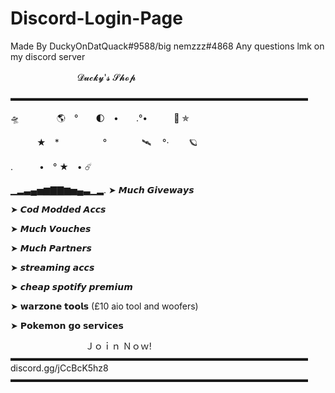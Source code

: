 # Discord-Login-Page
Made By DuckyOnDatQuack#9588/big nemzzz#4868
Any questions lmk on my discord server

ㅤㅤㅤㅤㅤㅤㅤㅤ                   𝓓𝓾𝓬𝓴𝔂'𝓼 𝓢𝓱𝓸𝓹

▬▬▬▬▬▬▬▬▬▬▬▬▬▬▬▬▬▬▬▬▬▬▬▬▬▬▬▬▬▬▬▬▬▬

🛸　　　 　🌎　°　　🌓　•　　.°•　　　🚀 ✯

　　　★　*　　　　　°　　　　🛰️ 　°·　　                           🪐
   
.　　　•　° ★　•  ☄️

▁▂▃▄▅▆▇▇▆▅▄▃▁▂.
➤ 𝙈𝙪𝙘𝙝 𝙂𝙞𝙫𝙚𝙬𝙖𝙮𝙨

➤ 𝘾𝙤𝙙 𝙈𝙤𝙙𝙙𝙚𝙙 𝘼𝙘𝙘𝙨

➤ 𝙈𝙪𝙘𝙝 𝙑𝙤𝙪𝙘𝙝𝙚𝙨

➤ 𝙈𝙪𝙘𝙝 𝙋𝙖𝙧𝙩𝙣𝙚𝙧𝙨

➤ 𝙨𝙩𝙧𝙚𝙖𝙢𝙞𝙣𝙜 𝙖𝙘𝙘𝙨

➤ 𝙘𝙝𝙚𝙖𝙥 𝙨𝙥𝙤𝙩𝙞𝙛𝙮 𝙥𝙧𝙚𝙢𝙞𝙪𝙢

➤ 𝘄𝗮𝗿𝘇𝗼𝗻𝗲 𝘁𝗼𝗼𝗹𝘀 (£10 aio tool and woofers)

➤ 𝗣𝗼𝗸𝗲𝗺𝗼𝗻 𝗴𝗼 𝘀𝗲𝗿𝘃𝗶𝗰𝗲𝘀

ㅤㅤㅤㅤㅤㅤㅤㅤㅤ                  Ｊｏｉｎ Ｎｏｗ!
▬▬▬▬▬▬▬▬▬▬▬▬▬▬▬▬▬▬▬▬▬▬▬▬▬▬▬▬▬▬▬▬▬▬
 discord.gg/jCcBcK5hz8
▬▬▬▬▬▬▬▬▬▬▬▬▬▬▬▬▬▬▬▬▬▬▬▬▬▬▬▬▬▬▬▬▬▬
